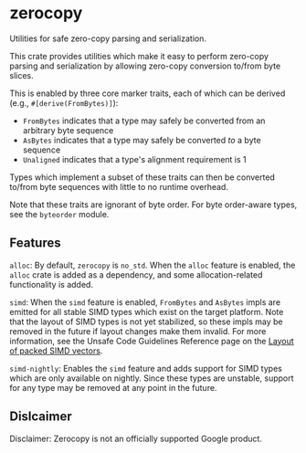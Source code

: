 <!-- Copyright 2022 The Fuchsia Authors. All rights reserved.
Use of this source code is governed by a BSD-style license that can be
found in the LICENSE file. -->

# zerocopy

Utilities for safe zero-copy parsing and serialization.

This crate provides utilities which make it easy to perform zero-copy
parsing and serialization by allowing zero-copy conversion to/from byte
slices.

This is enabled by three core marker traits, each of which can be derived
(e.g., `#[derive(FromBytes)]`):
- `FromBytes` indicates that a type may safely be converted from an
  arbitrary byte sequence
- `AsBytes` indicates that a type may safely be converted *to* a byte
  sequence
- `Unaligned` indicates that a type's alignment requirement is 1

Types which implement a subset of these traits can then be converted to/from
byte sequences with little to no runtime overhead.

Note that these traits are ignorant of byte order. For byte order-aware
types, see the `byteorder` module.

## Features

`alloc`: By default, `zerocopy` is `no_std`. When the `alloc` feature is
enabled, the `alloc` crate is added as a dependency, and some
allocation-related functionality is added.

`simd`: When the `simd` feature is enabled, `FromBytes` and `AsBytes` impls
are emitted for all stable SIMD types which exist on the target platform.
Note that the layout of SIMD types is not yet stabilized, so these impls may
be removed in the future if layout changes make them invalid. For more
information, see the Unsafe Code Guidelines Reference page on the [Layout of
packed SIMD vectors][simd-layout].

`simd-nightly`: Enables the `simd` feature and adds support for SIMD types
which are only available on nightly. Since these types are unstable, support
for any type may be removed at any point in the future.

[simd-layout]: https://rust-lang.github.io/unsafe-code-guidelines/layout/packed-simd-vectors.html

## Dislcaimer

Disclaimer: Zerocopy is not an officially supported Google product.
